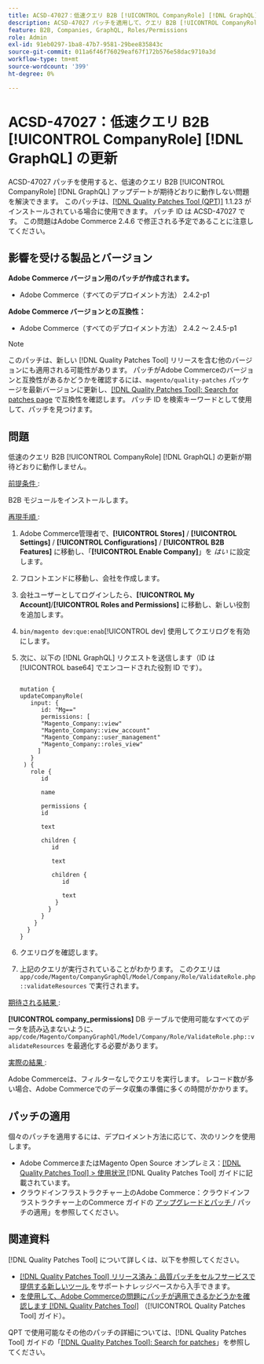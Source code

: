 ```yaml
---
title: ACSD-47027：低速クエリ B2B [!UICONTROL CompanyRole] [!DNL GraphQL] update
description: ACSD-47027 パッチを適用して、クエリ B2B [!UICONTROL CompanyRole] [!DNL GraphQL] update が遅いAdobe Commerceの問題を修正してください。
feature: B2B, Companies, GraphQL, Roles/Permissions
role: Admin
exl-id: 91eb0297-1ba8-47b7-9581-29bee835843c
source-git-commit: 011a6f46f76029eaf67f172b576e58dac9710a3d
workflow-type: tm+mt
source-wordcount: '399'
ht-degree: 0%

---
```


# ACSD-47027：低速クエリ B2B [!UICONTROL CompanyRole] [!DNL GraphQL] の更新

ACSD-47027 パッチを使用すると、低速のクエリ B2B [!UICONTROL CompanyRole] [!DNL GraphQL] アップデートが期待どおりに動作しない問題を解決できます。 このパッチは、[[!DNL Quality Patches Tool (QPT)]](https://experienceleague.adobe.com/en/docs/commerce-operations/tools/quality-patches-tool/quality-patches-tool-to-self-serve-quality-patches) 1.1.23 がインストールされている場合に使用できます。 パッチ ID は ACSD-47027 です。 この問題はAdobe Commerce 2.4.6 で修正される予定であることに注意してください。

## 影響を受ける製品とバージョン

**Adobe Commerce バージョン用のパッチが作成されます。**
* Adobe Commerce（すべてのデプロイメント方法） 2.4.2-p1

**Adobe Commerce バージョンとの互換性：**
* Adobe Commerce（すべてのデプロイメント方法） 2.4.2 ～ 2.4.5-p1

>[!NOTE]
>
>このパッチは、新しい [!DNL Quality Patches Tool] リリースを含む他のバージョンにも適用される可能性があります。 パッチがAdobe Commerceのバージョンと互換性があるかどうかを確認するには、`magento/quality-patches` パッケージを最新バージョンに更新し、[[!DNL Quality Patches Tool]: Search for patches page](https://experienceleague.adobe.com/tools/commerce-quality-patches/index.html) で互換性を確認します。 パッチ ID を検索キーワードとして使用して、パッチを見つけます。

## 問題

低速のクエリ B2B [!UICONTROL CompanyRole] [!DNL GraphQL] の更新が期待どおりに動作しません。

<u> 前提条件 </u>:

B2B モジュールをインストールします。

<u> 再現手順 </u>:

1. Adobe Commerce管理者で、**[!UICONTROL Stores]** / **[!UICONTROL Settings]** / **[!UICONTROL Configurations]** / **[!UICONTROL B2B Features]** に移動し、「**[!UICONTROL Enable Company]**」を _はい_ に設定します。
1. フロントエンドに移動し、会社を作成します。
1. 会社ユーザーとしてログインしたら、**[!UICONTROL My Account]**/**[!UICONTROL Roles and Permissions]** に移動し、新しい役割を追加します。
1. `bin/magento dev:que:enab`[!UICONTROL dev] 使用してクエリログを有効にします。
1. 次に、以下の [!DNL GraphQL] リクエストを送信します（ID は [!UICONTROL base64] でエンコードされた役割 ID です）。

   <pre><code>
   mutation &lbrace;
   updateCompanyRole(
      input: &lbrace;
         id: "Mg=="
         permissions: &lbrack;
         "Magento_Company::view"
         "Magento_Company::view_account"
         "Magento_Company::user_management"
         "Magento_Company::roles_view"
        &rbrack;
      &rbrace;
    ) &lbrace;
      role &lbrace;
         id

         name

         permissions &lbrace;
         id

         text

         children &lbrace;
            id

            text

            children &lbrace;
               id

               text
             &rbrace;
           &rbrace;
         &rbrace;
       &rbrace;
     &rbrace;
   &rbrace;
   </code></pre>

1. クエリログを確認します。
1. 上記のクエリが実行されていることがわかります。 このクエリは `app/code/Magento/CompanyGraphQl/Model/Company/Role/ValidateRole.php::validateResources` で実行されます。

<u> 期待される結果 </u>:

**[!UICONTROL company_permissions]** DB テーブルで使用可能なすべてのデータを読み込まないように、`app/code/Magento/CompanyGraphQl/Model/Company/Role/ValidateRole.php::validateResources` を最適化する必要があります。

<u> 実際の結果 </u>:

Adobe Commerceは、フィルターなしでクエリを実行します。 レコード数が多い場合、Adobe Commerceでのデータ収集の準備に多くの時間がかかります。

## パッチの適用

個々のパッチを適用するには、デプロイメント方法に応じて、次のリンクを使用します。

* Adobe CommerceまたはMagento Open Source オンプレミス：[[!DNL Quality Patches Tool] > 使用状況 ](/help/tools/quality-patches-tool/usage.md) [!DNL Quality Patches Tool] ガイドに記載されています。
* クラウドインフラストラクチャー上のAdobe Commerce：クラウドインフラストラクチャー上のCommerce ガイドの [ アップグレードとパッチ ](https://experienceleague.adobe.com/docs/commerce-cloud-service/user-guide/develop/upgrade/apply-patches.html)/ パッチの適用」を参照してください。 

## 関連資料

[!DNL Quality Patches Tool] について詳しくは、以下を参照してください。

* [[!DNL Quality Patches Tool]  リリース済み：品質パッチをセルフサービスで提供する新しいツール ](https://experienceleague.adobe.com/en/docs/commerce-operations/tools/quality-patches-tool/quality-patches-tool-to-self-serve-quality-patches) をサポートナレッジベースから入手できます。
* [ を使用して、Adobe Commerceの問題にパッチが適用できるかどうかを確認します  [!DNL Quality Patches Tool]](/help/tools/quality-patches-tool/patches-available-in-qpt/check-patch-for-magento-issue-with-magento-quality-patches.md) （[!UICONTROL Quality Patches Tool] ガイド）。


QPT で使用可能なその他のパッチの詳細については、[!DNL Quality Patches Tool] ガイドの「[[!DNL Quality Patches Tool]: Search for patches](https://experienceleague.adobe.com/tools/commerce-quality-patches/index.html)」を参照してください。

